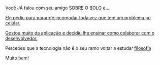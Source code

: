Você JÁ falou com seu amigo SOBRE O BOLO e...

[Ele pediu para parar de incomodar toda vez que tem um problema no celular.](incomodar/aplicativo.md)

[Gostou muito da aplicação e decidiu lhe ensinar como colaborar com o desenvolvedor.](../colabora/colaborar.md)

Percebeu que a tecnologia não é o seu ramo voltar a estudar [filosofia](filosofia/estudar.md)

Muito bem!
